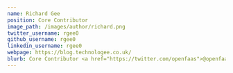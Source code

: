 ```yaml
---
name: Richard Gee
position: Core Contributor
image_path: /images/author/richard.png
twitter_username: rgee0
github_username: rgee0
linkedin_username: rgee0
webpage: https://blog.technologee.co.uk/
blurb: Core Contributor <a href="https://twitter.com/openfaas">@openfaas</a>.
---
```


